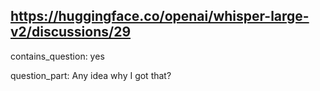 ## https://huggingface.co/openai/whisper-large-v2/discussions/29

contains_question: yes

question_part: Any idea why I got that?